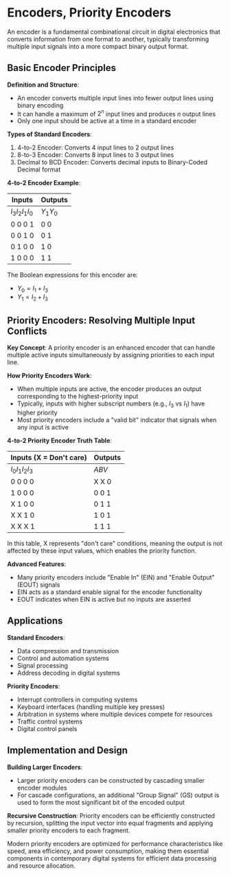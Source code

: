 # Encoders, Priority Encoders
An encoder is a fundamental combinational circuit in digital electronics that converts information from one format to another, typically transforming multiple input signals into a more compact binary output format.

## Basic Encoder Principles

**Definition and Structure**:

- An encoder converts multiple input lines into fewer output lines using binary encoding
- It can handle a maximum of $2^n$ input lines and produces $n$ output lines
- Only one input should be active at a time in a standard encoder

**Types of Standard Encoders**:

1. 4-to-2 Encoder: Converts 4 input lines to 2 output lines
2. 8-to-3 Encoder: Converts 8 input lines to 3 output lines
3. Decimal to BCD Encoder: Converts decimal inputs to Binary-Coded Decimal format

**4-to-2 Encoder Example**:

|Inputs|Outputs|
|---|---|
|$I_3 I_2 I_1 I_0$|$Y_1 Y_0$|
|0 0 0 1|0 0|
|0 0 1 0|0 1|
|0 1 0 0|1 0|
|1 0 0 0|1 1|

The Boolean expressions for this encoder are:

- $Y_0 = I_1 + I_3$
- $Y_1 = I_2 + I_3$

## Priority Encoders: Resolving Multiple Input Conflicts

**Key Concept**: A priority encoder is an enhanced encoder that can handle multiple active inputs simultaneously by assigning priorities to each input line.

**How Priority Encoders Work**:

- When multiple inputs are active, the encoder produces an output corresponding to the highest-priority input
- Typically, inputs with higher subscript numbers (e.g., $I_3$ vs $I_1$) have higher priority
- Most priority encoders include a "valid bit" indicator that signals when any input is active

**4-to-2 Priority Encoder Truth Table**:

|Inputs (X = Don't care)|Outputs|
|---|---|
|$I_0 I_1 I_2 I_3$|$A B V$|
|0 0 0 0|X X 0|
|1 0 0 0|0 0 1|
|X 1 0 0|0 1 1|
|X X 1 0|1 0 1|
|X X X 1|1 1 1|

In this table, X represents "don't care" conditions, meaning the output is not affected by these input values, which enables the priority function.

**Advanced Features**:

- Many priority encoders include "Enable In" (EIN) and "Enable Output" (EOUT) signals
- EIN acts as a standard enable signal for the encoder functionality
- EOUT indicates when EIN is active but no inputs are asserted

## Applications

**Standard Encoders**:

- Data compression and transmission
- Control and automation systems
- Signal processing
- Address decoding in digital systems

**Priority Encoders**:

- Interrupt controllers in computing systems
- Keyboard interfaces (handling multiple key presses)
- Arbitration in systems where multiple devices compete for resources
- Traffic control systems
- Digital control panels

## Implementation and Design

**Building Larger Encoders**:

- Larger priority encoders can be constructed by cascading smaller encoder modules
- For cascade configurations, an additional "Group Signal" (GS) output is used to form the most significant bit of the encoded output

**Recursive Construction**: Priority encoders can be efficiently constructed by recursion, splitting the input vector into equal fragments and applying smaller priority encoders to each fragment.

Modern priority encoders are optimized for performance characteristics like speed, area efficiency, and power consumption, making them essential components in contemporary digital systems for efficient data processing and resource allocation.